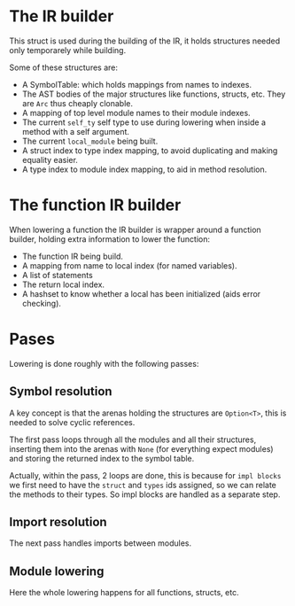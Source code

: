 # The IR builder

This struct is used during the building of the IR, it holds structures needed only temporarely while building.

Some of these structures are:

- A SymbolTable: which holds mappings from names to indexes.
- The AST bodies of the major structures like functions, structs, etc. They are `Arc` thus cheaply clonable.
- A mapping of top level module names to their module indexes.
- The current `self_ty` self type to use during lowering when inside a method with a self argument.
- The current `local_module` being built.
- A struct index to type index mapping, to avoid duplicating and making equality easier.
- A type index to module index mapping, to aid in method resolution.

# The function IR  builder

When lowering a function the IR builder is wrapper around a function builder, holding extra information to lower the function:

- The function IR being build.
- A mapping from name to local index (for named variables).
- A list of statements
- The return local index.
- A hashset to know whether a local has been initialized (aids error checking).

# Pases

Lowering is done roughly with the following passes:

## Symbol resolution

A key concept is that the arenas holding the structures are `Option<T>`, this is needed to solve cyclic references.

The first pass loops through all the modules and all their structures, inserting them into the arenas with `None` (for everything expect modules) and storing the returned index to the symbol table.

Actually, within the pass, 2 loops are done, this is because for `impl blocks` we first need to have the `struct` and `types` ids assigned, so we can relate the methods to their types. So impl blocks are handled as a separate step.

## Import resolution

The next pass handles imports between modules.

## Module lowering

Here the whole lowering happens for all functions, structs, etc.
